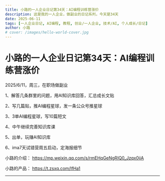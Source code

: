 ```yaml
---
title: 小路的一人企业日记第34天：AI编程训练营涨价
description: 这是我的一人企业，做副业的日记系列，今天是34天
date: 2025-06-11
tags: [一人企业日记, AI编程, 教程, 创业/一人企业, 技术/AI, 个人成长/日记]
author: 小路
# cover: /images/hello-world-cover.jpg
---
```


# 小路的一人企业日记第34天：AI编程训练营涨价

2025/6/11，周三，在职场做副业

1、解答几条群里的问题，用AI知识库回答，汇总成长文贴

2、写几篇贴，推AI编程星球，发一条公众号推星球

3、3单AI编程星球，写10篇短文

4、中午继续完善知识库课

5、出单，玩赚AI知识库

6、ima7天试错营周五启动，定海报细节

小路的介绍：
https://mp.weixin.qq.com/s/rmEHqGeNgRIQ0_Jzqx0jiA

小路的产品：
https://t.zsxq.com/lfHa1

---